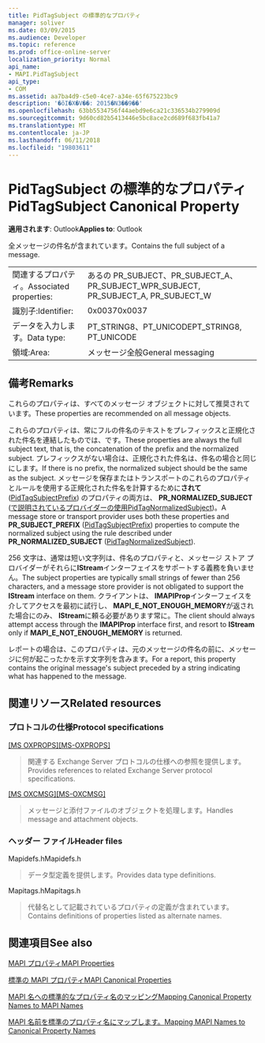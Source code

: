```yaml
---
title: PidTagSubject の標準的なプロパティ
manager: soliver
ms.date: 03/09/2015
ms.audience: Developer
ms.topic: reference
ms.prod: office-online-server
localization_priority: Normal
api_name:
- MAPI.PidTagSubject
api_type:
- COM
ms.assetid: aa7ba4d9-c5e0-4ce7-a34e-65f675223bc9
description: '�ŏI�X�V��: 2015�N3��9��'
ms.openlocfilehash: 63bb5534756f44aebd9e6ca21c336534b279909d
ms.sourcegitcommit: 9d60cd82b5413446e5bc8ace2cd689f683fb41a7
ms.translationtype: MT
ms.contentlocale: ja-JP
ms.lasthandoff: 06/11/2018
ms.locfileid: "19803611"
---
```

# <a name="pidtagsubject-canonical-property"></a><span data-ttu-id="7c177-103">PidTagSubject の標準的なプロパティ</span><span class="sxs-lookup"><span data-stu-id="7c177-103">PidTagSubject Canonical Property</span></span>

  
  
<span data-ttu-id="7c177-104">**適用されます**: Outlook</span><span class="sxs-lookup"><span data-stu-id="7c177-104">**Applies to**: Outlook</span></span> 
  
<span data-ttu-id="7c177-105">全メッセージの件名が含まれています。</span><span class="sxs-lookup"><span data-stu-id="7c177-105">Contains the full subject of a message.</span></span>
  
|||
|:-----|:-----|
|<span data-ttu-id="7c177-106">関連するプロパティ。</span><span class="sxs-lookup"><span data-stu-id="7c177-106">Associated properties:</span></span>  <br/> |<span data-ttu-id="7c177-107">あるの PR_SUBJECT、PR_SUBJECT_A、PR_SUBJECT_W</span><span class="sxs-lookup"><span data-stu-id="7c177-107">PR_SUBJECT, PR_SUBJECT_A, PR_SUBJECT_W</span></span>  <br/> |
|<span data-ttu-id="7c177-108">識別子:</span><span class="sxs-lookup"><span data-stu-id="7c177-108">Identifier:</span></span>  <br/> |<span data-ttu-id="7c177-109">0x0037</span><span class="sxs-lookup"><span data-stu-id="7c177-109">0x0037</span></span>  <br/> |
|<span data-ttu-id="7c177-110">データを入力します。</span><span class="sxs-lookup"><span data-stu-id="7c177-110">Data type:</span></span>  <br/> |<span data-ttu-id="7c177-111">PT_STRING8、PT_UNICODE</span><span class="sxs-lookup"><span data-stu-id="7c177-111">PT_STRING8, PT_UNICODE</span></span>  <br/> |
|<span data-ttu-id="7c177-112">領域:</span><span class="sxs-lookup"><span data-stu-id="7c177-112">Area:</span></span>  <br/> |<span data-ttu-id="7c177-113">メッセージ全般</span><span class="sxs-lookup"><span data-stu-id="7c177-113">General messaging</span></span>  <br/> |
   
## <a name="remarks"></a><span data-ttu-id="7c177-114">備考</span><span class="sxs-lookup"><span data-stu-id="7c177-114">Remarks</span></span>

<span data-ttu-id="7c177-115">これらのプロパティは、すべてのメッセージ オブジェクトに対して推奨されています。</span><span class="sxs-lookup"><span data-stu-id="7c177-115">These properties are recommended on all message objects.</span></span> 
  
<span data-ttu-id="7c177-116">これらのプロパティは、常にフルの件名のテキストをプレフィックスと正規化された件名を連結したものでは、です。</span><span class="sxs-lookup"><span data-stu-id="7c177-116">These properties are always the full subject text, that is, the concatenation of the prefix and the normalized subject.</span></span> <span data-ttu-id="7c177-117">プレフィックスがない場合は、正規化された件名は、件名の場合と同じにします。</span><span class="sxs-lookup"><span data-stu-id="7c177-117">If there is no prefix, the normalized subject should be the same as the subject.</span></span> <span data-ttu-id="7c177-118">メッセージを保存またはトランスポートのこれらのプロパティとルールを使用する正規化された件名を計算するために**されて**([PidTagSubjectPrefix](pidtagsubjectprefix-canonical-property.md)) のプロパティの両方は、 **PR_NORMALIZED_SUBJECT** ([で説明されているプロバイダーの使用PidTagNormalizedSubject](pidtagnormalizedsubject-canonical-property.md))。</span><span class="sxs-lookup"><span data-stu-id="7c177-118">A message store or transport provider uses both these properties and **PR_SUBJECT_PREFIX** ([PidTagSubjectPrefix](pidtagsubjectprefix-canonical-property.md)) properties to compute the normalized subject using the rule described under **PR_NORMALIZED_SUBJECT** ([PidTagNormalizedSubject](pidtagnormalizedsubject-canonical-property.md)).</span></span>
  
<span data-ttu-id="7c177-119">256 文字は、通常は短い文字列は、件名のプロパティと、メッセージ ストア プロバイダーがそれらに**IStream**インターフェイスをサポートする義務を負いません。</span><span class="sxs-lookup"><span data-stu-id="7c177-119">The subject properties are typically small strings of fewer than 256 characters, and a message store provider is not obligated to support the **IStream** interface on them.</span></span> <span data-ttu-id="7c177-120">クライアントは、 **IMAPIProp**インターフェイスを介してアクセスを最初に試行し、 **MAPI_E_NOT_ENOUGH_MEMORY**が返された場合にのみ、 **IStream**に頼る必要があります常に。</span><span class="sxs-lookup"><span data-stu-id="7c177-120">The client should always attempt access through the **IMAPIProp** interface first, and resort to **IStream** only if **MAPI_E_NOT_ENOUGH_MEMORY** is returned.</span></span> 
  
<span data-ttu-id="7c177-121">レポートの場合は、このプロパティは、元のメッセージの件名の前に、メッセージに何が起こったかを示す文字列を含みます。</span><span class="sxs-lookup"><span data-stu-id="7c177-121">For a report, this property contains the original message's subject preceded by a string indicating what has happened to the message.</span></span>
  
## <a name="related-resources"></a><span data-ttu-id="7c177-122">関連リソース</span><span class="sxs-lookup"><span data-stu-id="7c177-122">Related resources</span></span>

### <a name="protocol-specifications"></a><span data-ttu-id="7c177-123">プロトコルの仕様</span><span class="sxs-lookup"><span data-stu-id="7c177-123">Protocol specifications</span></span>

<span data-ttu-id="7c177-124">[[MS OXPROPS]](http://msdn.microsoft.com/library/f6ab1613-aefe-447d-a49c-18217230b148%28Office.15%29.aspx)</span><span class="sxs-lookup"><span data-stu-id="7c177-124">[[MS-OXPROPS]](http://msdn.microsoft.com/library/f6ab1613-aefe-447d-a49c-18217230b148%28Office.15%29.aspx)</span></span>
  
> <span data-ttu-id="7c177-125">関連する Exchange Server プロトコルの仕様への参照を提供します。</span><span class="sxs-lookup"><span data-stu-id="7c177-125">Provides references to related Exchange Server protocol specifications.</span></span>
    
<span data-ttu-id="7c177-126">[[MS OXCMSG]](http://msdn.microsoft.com/library/7fd7ec40-deec-4c06-9493-1bc06b349682%28Office.15%29.aspx)</span><span class="sxs-lookup"><span data-stu-id="7c177-126">[[MS-OXCMSG]](http://msdn.microsoft.com/library/7fd7ec40-deec-4c06-9493-1bc06b349682%28Office.15%29.aspx)</span></span>
  
> <span data-ttu-id="7c177-127">メッセージと添付ファイルのオブジェクトを処理します。</span><span class="sxs-lookup"><span data-stu-id="7c177-127">Handles message and attachment objects.</span></span>
    
### <a name="header-files"></a><span data-ttu-id="7c177-128">ヘッダー ファイル</span><span class="sxs-lookup"><span data-stu-id="7c177-128">Header files</span></span>

<span data-ttu-id="7c177-129">Mapidefs.h</span><span class="sxs-lookup"><span data-stu-id="7c177-129">Mapidefs.h</span></span>
  
> <span data-ttu-id="7c177-130">データ型定義を提供します。</span><span class="sxs-lookup"><span data-stu-id="7c177-130">Provides data type definitions.</span></span>
    
<span data-ttu-id="7c177-131">Mapitags.h</span><span class="sxs-lookup"><span data-stu-id="7c177-131">Mapitags.h</span></span>
  
> <span data-ttu-id="7c177-132">代替名として記載されているプロパティの定義が含まれています。</span><span class="sxs-lookup"><span data-stu-id="7c177-132">Contains definitions of properties listed as alternate names.</span></span>
    
## <a name="see-also"></a><span data-ttu-id="7c177-133">関連項目</span><span class="sxs-lookup"><span data-stu-id="7c177-133">See also</span></span>



[<span data-ttu-id="7c177-134">MAPI プロパティ</span><span class="sxs-lookup"><span data-stu-id="7c177-134">MAPI Properties</span></span>](mapi-properties.md)
  
[<span data-ttu-id="7c177-135">標準の MAPI プロパティ</span><span class="sxs-lookup"><span data-stu-id="7c177-135">MAPI Canonical Properties</span></span>](mapi-canonical-properties.md)
  
[<span data-ttu-id="7c177-136">MAPI 名への標準的なプロパティ名のマッピング</span><span class="sxs-lookup"><span data-stu-id="7c177-136">Mapping Canonical Property Names to MAPI Names</span></span>](mapping-canonical-property-names-to-mapi-names.md)
  
[<span data-ttu-id="7c177-137">MAPI 名前を標準のプロパティ名にマップします。</span><span class="sxs-lookup"><span data-stu-id="7c177-137">Mapping MAPI Names to Canonical Property Names</span></span>](mapping-mapi-names-to-canonical-property-names.md)

